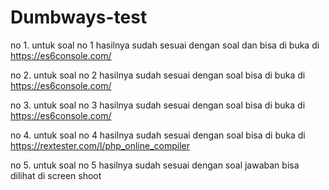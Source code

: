 # Dumbways-test
no 1. untuk soal no 1 hasilnya sudah sesuai dengan soal dan  bisa di buka di https://es6console.com/

no 2. untuk soal no 2 hasilnya sudah sesuai dengan soal bisa di buka di https://es6console.com/

no 3. untuk soal no 3 hasilnya sudah sesuai dengan soal bisa di buka di https://es6console.com/

no 4. untuk soal no 4 hasilnya sudah sesuai dengan soal bisa di buka di https://rextester.com/l/php_online_compiler

no 5. untuk soal no 5 hasilnya sudah sesuai dengan soal jawaban bisa dilihat di screen shoot
